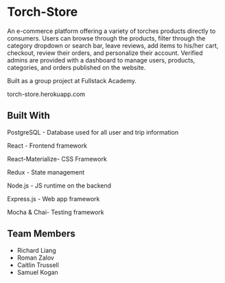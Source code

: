 # Torch-Store
An e-commerce platform offering a variety of torches products directly to consumers. Users can browse through the products, filter through the category dropdown or search bar, leave reviews, add items to his/her cart, checkout, review their orders, and personalize their account. Verified admins are provided with a dashboard to manage users, products, categories, and orders published on the website.

Built as a group project at Fullstack Academy.

torch-store.herokuapp.com

## Built With

PostgreSQL - Database used for all user and trip information

React - Frontend framework

React-Materialize- CSS Framework

Redux - State management

Node.js - JS runtime on the backend

Express.js - Web app framework

Mocha & Chai- Testing framework

## Team Members
* Richard Liang
* Roman Zalov
* Caitlin Trussell
* Samuel Kogan
